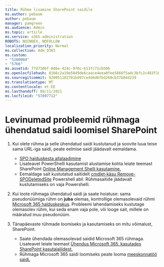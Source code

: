 ```yaml
---
title: Rühma lisamine SharePoint saidile
ms.author: pebaum
author: pebaum
manager: pamgreen
ms.audience: Admin
ms.topic: article
ms.service: o365-administration
ROBOTS: NOINDEX, NOFOLLOW
localization_priority: Normal
ms.collection: Adm_O365
ms.custom:
- "5200004"
- "5766"
ms.assetid: f7d730bf-0d6e-424c-970c-6137c71cb50b
ms.openlocfilehash: 8166c2a19e5849de6caace4eea0fee5866f5adc3bfc2c483f18fc788c1bf2fa9
ms.sourcegitcommit: 920051182781bd97ce4d4d6fbd268cb37b84d239
ms.translationtype: MT
ms.contentlocale: et-EE
ms.lasthandoff: 08/11/2021
ms.locfileid: "57897712"
---
```

# <a name="common-issues-when-creating-a-group-connected-site-in-sharepoint"></a>Levinumad probleemid rühmaga ühendatud saidi loomisel SharePoint

1. Kui olete rühma ja selle ühendatud saidi kustutanud ja soovite luua teise sama URL-iga saidi, peate eelmise saidi jäädavalt eemaldama.

   - [SPO halduskesta allalaadimine](https://support.office.com/article/introduction-to-the-sharepoint-online-management-shell-c16941c3-19b4-4710-8056-34c034493429)
   - Lisateavet PowerShelli kasutamist alustamise kohta leiate teemast SharePoint [Online Management Shelli kasutamine.](https://docs.microsoft.com/powershell/module/sharepoint-online/remove-sposite)
   - Eemaldage sait kustutatud saitidelt [cmdlet-käsu Remove-SPODeletedSite](https://docs.microsoft.com/powershell/module/sharepoint-online/remove-sposite?view=sharepoint-ps) Powershell abil. Rühmasaitide jäädavalt kustutamiseks on vaja Powershelli.

1. Kui loote rühmaga ühendatud saidi ja saate hoiatuse: sama pseudonüümiga rühm on **juba** olemas, kontrollige olemasolevaid rühmi [Microsoft 365 halduskeskus](https://admin.microsoft.com/AdminPortal/Home#/groups). Probleemi lahendamiseks kustutage olemasolev rühm, kui seda enam vaja pole, või looge sait, millele on määratud muu pseudonüüm.

1. Tänapäevaste rühmade loomiseks ja kasutamiseks on mitu võimalust, SharePoint.

   - Saate ühendada olemasolevad saidid Microsoft 365 rühmaga. Lisateavet leiate teemast [Ühendus Microsoft 365, kasutades SharePoint kasutajaliidest.](https://docs.microsoft.com/sharepoint/dev/transform/modernize-connect-to-office365-group#connect-an-office-365-group-using-the-sharepoint-user-interface)
   - Rühmaga Microsoft 365 saidi loomiseks peate looma [meeskonnatöö saidi.](https://admin.microsoft.com/sharepoint)
